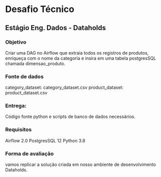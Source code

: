 # Desafio Técnico
## Estágio Eng. Dados - Dataholds
 
### Objetivo
Criar uma DAG no Airflow que extraia todos os registros de produtos, enriqueça com o nome da categoria e insira em uma tabela postgresSQL chamada dimensao_produto.


### Fonte de dados
category_dataset: category_dataset.csv
product_dataset: product_dataset.csv


### Entrega:
Código fonte python e scripts de banco de dados necessários.


### Requisitos
Airflow 2.0
PostgresSQL 12
Python 3.8

### Forma de avaliação 
vamos replicar a solução criada em nosso ambiente de desenvolvimento Dataholds. 


